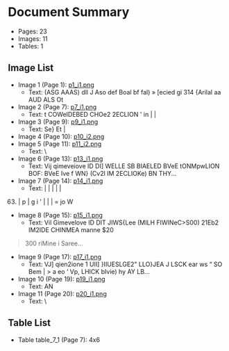 # Document Summary

- Pages: 23
- Images: 11
- Tables: 1

## Image List

- Image 1 (Page 1): [p1_i1.png](pdf_images/p1_i1.png)
  - Text: (ASG AAAS)
dll J Aso def
Boal bf fal) » [ecied
gi 314 {Arilal
aa AUD ALS Ot
- Image 2 (Page 7): [p7_i1.png](pdf_images/p7_i1.png)
  - Text: t
COWeIDEBED
CHOe2 2ECLION
'
in
| |
- Image 3 (Page 9): [p9_i1.png](pdf_images/p9_i1.png)
  - Text: Se} Et |
- Image 4 (Page 10): [p10_i2.png](pdf_images/p10_i2.png)
- Image 5 (Page 11): [p11_i2.png](pdf_images/p11_i2.png)
  - Text: \
- Image 6 (Page 13): [p13_i1.png](pdf_images/p13_i1.png)
  - Text: Vij qimeveiove ID DI] WELLE
SB BIAELED BVeE
tONMpwLION BOF:
BVeE Ive f
WN} (Cv2l IM 2ECLIOKe) BN
THY...
- Image 7 (Page 14): [p14_i1.png](pdf_images/p14_i1.png)
  - Text: | |
| |
|
63) |
p
|
g
i
'
| |
|
=
jo W
- Image 8 (Page 15): [p15_i1.png](pdf_images/p15_i1.png)
  - Text: Vil Gimevelove ID DIT JIWS{Lee
(MILH FIWINeC>S00)
21Eb2 IM2IDE CHINMEA
manne
$20
>300 riMine
i
Saree...
- Image 9 (Page 17): [p17_i1.png](pdf_images/p17_i1.png)
  - Text: VJ] qien2ione 1 UII] }IIUESLGE2"
LLO}JEA J LSCK
ear ws
“ SO
Bem | > a
eo ‘
Vp, LHICK bIvie)
hy AY LB...
- Image 10 (Page 19): [p19_i1.png](pdf_images/p19_i1.png)
  - Text: AN
- Image 11 (Page 20): [p20_i1.png](pdf_images/p20_i1.png)
  - Text: \

## Table List

- Table table_7_1 (Page 7): 4x6
